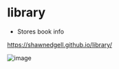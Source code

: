 # library

- Stores book info

https://shawnedgell.github.io/library/

![image](https://github.com/ShawnEdgell/library/assets/145321915/ad8626e6-10d7-41ab-bcef-e76b0e9acf8b)

